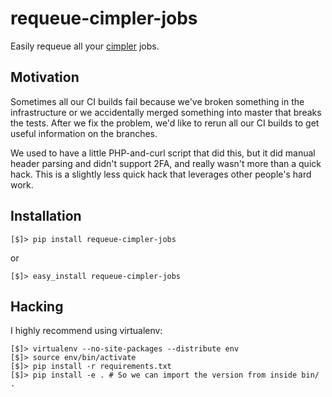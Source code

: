 # requeue-cimpler-jobs

Easily requeue all your [cimpler] jobs.

## Motivation

Sometimes all our CI builds fail because we've broken something in the
infrastructure or we accidentally merged something into master that breaks the
tests.  After we fix the problem, we'd like to rerun all our CI builds to get
useful information on the branches.

We used to have a little PHP-and-curl script that did this, but it did manual
header parsing and didn't support 2FA, and really wasn't more than a quick
hack.  This is a slightly less quick hack that leverages other people's hard
work.

## Installation

    [$]> pip install requeue-cimpler-jobs

or

    [$]> easy_install requeue-cimpler-jobs

## Hacking

I highly recommend using virtualenv:

    [$]> virtualenv --no-site-packages --distribute env
    [$]> source env/bin/activate
    [$]> pip install -r requirements.txt
    [$]> pip install -e . # So we can import the version from inside bin/ .

[cimpler]: https://github.com/danielbeardsley/cimpler

